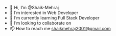 - 👋 Hi, I’m @Shaik-Mehraj
- 👀 I’m interested in Web Developer
- 🌱 I’m currently learning Full Stack Developer
- 💞️ I’m looking to collaborate on 
- 📫 How to reach me shaikmehraj2001@gmail.com

<!---
Shaik-Mehraj/Shaik-Mehraj is a ✨ special ✨ repository because its `README.md` (this file) appears on your GitHub profile.
You can click the Preview link to take a look at your changes.
--->

